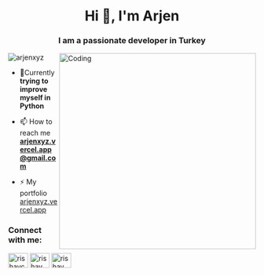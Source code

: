 
<h1 align="center">Hi 👋, I'm Arjen</h1>
<h3 align="center">I am a passionate developer in Turkey</h3>
<img align="right" alt="Coding" width="400" src="https://cdn.discordapp.com/attachments/1052258751681400902/1081616029467287662/bb7f1d36a1a2f179a13b1ddcd67091e3.jpg">


<p align="left"> <img src="https://komarev.com/ghpvc/?username=arjenxyz&label=Profile%20views&color=0e75b6&style=flat" alt="arjenxyz" /> </p>

- 🔭Currently **trying to improve myself in Python** 


- 📫 How to reach me 
**arjenxyz.vercel.app@gmail.com**

- ⚡ My portfolio 
<a href="https://arjenxyz.vercel.app">arjenxyz.vercel.app</a>

<h3 align="left">Connect with me:</h3>
<p align="left">
<a href="https://twitter.com/arjenxyz" target="blank"><img align="center" src="https://raw.githubusercontent.com/rahuldkjain/github-profile-readme-generator/master/src/images/icons/Social/twitter.svg" alt="rishavchanda" height="30" width="40" /></a>
<a href="https://instagram.com/roi.xyz" target="blank"><img align="center" src="https://raw.githubusercontent.com/rahuldkjain/github-profile-readme-generator/master/src/images/icons/Social/instagram.svg" alt="rishav_chanda" height="30" width="40" /></a>
<a href="https://discordapp.com/users/979781952343277568" target="blank"><img align="center" src="https://raw.githubusercontent.com/rahuldkjain/github-profile-readme-generator/master/src/images/icons/Social/discord.svg" alt="rishav_chanda" height="30" width="40" /></a>
</p>

